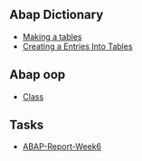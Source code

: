 
## Abap Dictionary
* [Making a tables](https://github.com/I-H8-YOU/TIL/blob/main/ABAP%20Dictionary/%23%20Making%20a%20table.md) 
* [Creating a Entries Into Tables](https://github.com/I-H8-YOU/TIL/blob/main/ABAP%20Dictionary/%23%20Creating%20Entries.md)

## Abap oop 
* [Class](https://github.com/I-H8-YOU/TIL/blob/main/ABAP%20OOP/Class.md)

## Tasks
* [ABAP-Report-Week6](https://github.com/I-H8-YOU/ABAP-Basic/blob/main/Tasks/ABAP-Report-Week6.md)
